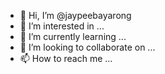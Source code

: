 - 👋 Hi, I’m @jaypeebayarong
- 👀 I’m interested in ...
- 🌱 I’m currently learning ...
- 💞️ I’m looking to collaborate on ...
- 📫 How to reach me ...

<!---
jaypeebayarong/jaypeebayarong is a ✨ special ✨ repository because its `README.md` (this file) appears on your GitHub profile.
You can click the Preview link to take a look at your changes.
--->
